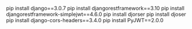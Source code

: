 <!-- インストール類 -->
pip install django==3.0.7
pip install djangorestframework==3.10
pip install djangorestframework-simplejwt==4.6.0
pip install djorser
pip install djoser
pip install django-cors-headers==3.4.0
pip install PyJWT==2.0.0 